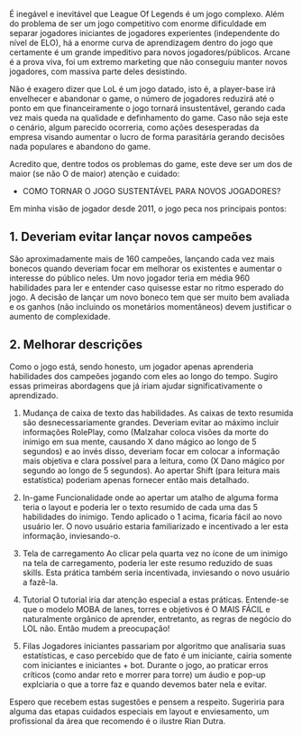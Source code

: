 É inegável e inevitável que League Of Legends é um jogo complexo. Além do problema de ser um jogo competitivo com enorme dificuldade em separar jogadores iniciantes de jogadores experientes (independente do nível de ELO), há a enorme curva de aprendizagem dentro do jogo que certamente é um grande impeditivo para novos jogadores/públicos. 
Arcane é a prova viva, foi um extremo marketing que não conseguiu manter novos jogadores, com massiva parte deles desistindo.

Não é exagero dizer que LoL é um jogo datado, isto é, a player-base irá envelhecer e abandonar o game, o número de jogadores reduzirá até o ponto em que financeiramente o jogo tornará insustentável, gerando cada vez mais queda na qualidade e definhamento do game. Caso não seja este o cenário, algum parecido ocorreria, como ações desesperadas da empresa visando aumentar o lucro de forma parasitária gerando decisões nada populares e abandono do game.

Acredito que, dentre todos os problemas do game, este deve ser um dos de maior (se não O de maior) atenção e cuidado:
- COMO TORNAR O JOGO SUSTENTÁVEL PARA NOVOS JOGADORES?

Em minha visão de jogador desde 2011, o jogo peca nos principais pontos:

## 1. Deveriam evitar lançar novos campeões
São aproximadamente mais de 160 campeões, lançando cada vez mais bonecos quando deveriam focar em melhorar os existentes e aumentar o interesse do público neles. 
Um novo jogador teria em média 960 habilidades para ler e entender caso quisesse estar no ritmo esperado do jogo.
A decisão de lançar um novo boneco tem que ser muito bem avaliada e os ganhos (não incluindo os monetários momentâneos) devem justificar o aumento de complexidade.

## 2. Melhorar descrições
Como o jogo está, sendo honesto, um jogador apenas aprenderia habilidades dos campeões jogando com eles ao longo do tempo. Sugiro essas primeiras abordagens que já iriam ajudar significativamente o aprendizado.

1. Mudança de caixa de texto das habilidades.
	As caixas de texto resumida são desnecessariamente grandes. Deveriam evitar ao máximo incluir informações RolePlay, como (Malzahar coloca visões da morte do inimigo em sua mente, causando X dano mágico ao longo de 5 segundos) e ao invés disso, deveriam focar em colocar a informação mais objetiva e clara possível para a leitura, como (X Dano mágico por segundo ao longo de 5 segundos). 
	Ao apertar Shift (para leitura mais estatística) poderiam apenas fornecer então mais detalhado.

2. In-game
	Funcionalidade onde ao apertar um atalho de alguma forma teria o layout e poderia ler o texto resumido de cada uma das 5 habilidades do inimigo. Tendo aplicado o 1 acima, ficaria fácil ao novo usuário ler.
	O novo usuário estaria familiarizado e incentivado a ler esta informação, inviesando-o.

3. Tela de carregamento
	Ao clicar pela quarta vez no ícone de um inimigo na tela de carregamento, poderia ler este resumo reduzido de suas skills.
	Esta prática também seria incentivada, inviesando o novo usuário a fazê-la.

4. Tutorial
	O tutorial iria dar atenção especial a estas práticas. 
	Entende-se que o modelo MOBA de lanes, torres e objetivos é O MAIS FÁCIL e naturalmente orgânico de aprender, entretanto, as regras de negócio do LOL não. Então mudem a preocupação!

5. Filas
	Jogadores iniciantes passariam por algoritmo que analisaria suas estatísticas, e caso percebido que de fato é um iniciante, cairia somente com iniciantes e iniciantes + bot. 
	Durante o jogo, ao praticar erros críticos (como andar reto e morrer para torre) um áudio e pop-up explciaria o que a torre faz e quando devemos bater nela e evitar.

Espero que recebem estas sugestões e pensem a respeito. Sugeriria para alguma das etapas cuidados especiais em layout e enviesamento, um profissional da área que recomendo é o ilustre Rian Dutra.

